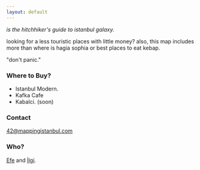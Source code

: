 ```yaml
---
layout: default
---
```


*is the hitchhiker's guide to istanbul galaxy.*

looking for a less touristic places with little money? also, this map includes more than where is hagia sophia or best places to eat kebap.

"don't panic."

### Where to Buy?

* Istanbul Modern.
* Kafka Cafe
* Kabalci. (soon)

### Contact

42@mappingistanbul.com

### Who?

[Efe](http://twitter.com/efeoge) and [İlgi](http://twitter.com/ilgidonmez).

